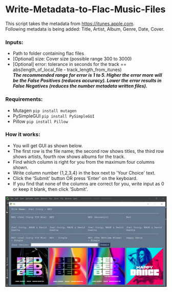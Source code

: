 # Write-Metadata-to-Flac-Music-Files

This script takes the metadata from https://itunes.apple.com.  
Following metadata is being added: Title, Artist, Album, Genre, Date, Cover.

### Inputs:
- Path to folder containing flac files
- [Optional] size: Cover size (possible range 300 to 3000)
- [Optional] error: tolerance in seconds for the track == abs(length_of_local_file - track_length_from_itunes)  
***The recommended range for error is 1 to 5. Higher the error more will be the False Positives (reduces accuracy). Lower the error results in False Negatives (reduces the number metadata written files).***

### Requirements:
- Mutagen ```pip install mutagen```
- PySimpleGUI ```pip install PySimpleGUI```
- Pillow ```pip install Pillow```

### How it works:
- You will get GUI as shown below.
- The first row is the file name; the second row shows titles, the third row shows artists, fourth row shows albums for the track.
- Find which column is right for you from the maximum four columns shown.
- Write column number {1,2,3,4} in the box next to 'Your Choice' text.
- Click the 'Submit' button OR press 'Enter' on the keyboard.
- If you find that none of the columns are correct for you, write input as 0 or keep it blank, then click 'Submit'.

![alt text](https://github.com/tkanhe/Write-Metadata-to-Flac-Music-Files/blob/main/Capture.png?raw=true)
